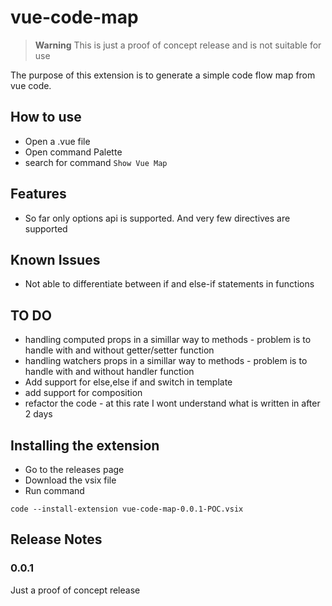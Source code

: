 # vue-code-map 

> **Warning**
> This is just a proof of concept release and is not suitable for use

The purpose of this extension is to generate a simple code flow map from vue code.

## How to use
* Open a .vue file  
* Open command Palette  
* search for command `Show Vue Map`  

## Features

* So far only options api is supported. And very few directives are supported


## Known Issues

* Not able to differentiate between if and else-if statements in functions

## TO DO
* handling computed props in a simillar way to methods - problem is to handle with and without getter/setter function
* handling watchers props in a simillar way to methods - problem is to handle with and without handler function
* Add support for else,else if and switch in template
* add support for composition
* refactor the code - at this rate I wont understand what is written in after 2 days

## Installing the extension
* Go to the releases page  
* Download the vsix file  
* Run command  
```
code --install-extension vue-code-map-0.0.1-POC.vsix
```

## Release Notes

### 0.0.1
Just a proof of concept release
